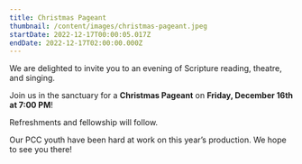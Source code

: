 ```yaml
---
title: Christmas Pageant
thumbnail: /content/images/christmas-pageant.jpeg
startDate: 2022-12-17T00:00:05.017Z
endDate: 2022-12-17T02:00:00.000Z
---
```

We are delighted to invite you to an evening of Scripture reading, theatre, and singing.

Join us in the sanctuary for a **Christmas Pageant** on **Friday, December 16th at 7:00 PM**! 

Refreshments and fellowship will follow. 

Our PCC youth have been hard at work on this year’s production. We hope to see you there!